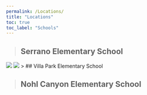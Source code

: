 ```yaml
---
permalink: /Locations/
title: "Locations"
toc: true
toc_label: "Schools"
---
```

> ## Serrano Elementary School
<img src=”/assets/images/serrano-elementary.jpg” align=”left” />
<img src=”/assets/images/7289.jpg” align=”right” />
> ## Villa Park Elementary School

> ## Nohl Canyon Elementary School

